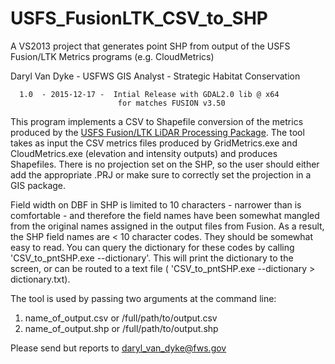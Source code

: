 # USFS_FusionLTK_CSV_to_SHP

A VS2013 project that generates point SHP from output of the USFS Fusion/LTK Metrics programs (e.g. CloudMetrics)

Daryl Van Dyke - USFWS GIS Analyst - Strategic Habitat Conservation

      1.0  - 2015-12-17 -  Intial Release with GDAL2.0 lib @ x64  
                            for matches FUSION v3.50
 
This program implements a CSV to Shapefile conversion of the metrics produced by the [USFS Fusion/LTK LiDAR Processing Package](http://forsys.cfr.washington.edu/fusion/fusionlatest.html "Fusion/LTK Homepage").   The tool takes as input the CSV metrics files produced by GridMetrics.exe and CloudMetrics.exe (elevation and intensity outputs) and produces Shapefiles.  There is no projection set on the SHP, so the user should either add the appropriate .PRJ or make sure to correctly set the projection in a GIS package.

Field width on DBF in SHP is limited to 10 characters - narrower than is comfortable - and therefore the field names have been somewhat mangled from the original names assigned in the output files from Fusion.  As a result, the SHP field names are < 10 character codes.  They should be somewhat easy to read.  You can query the dictionary for these codes by calling 'CSV_to_pntSHP.exe --dictionary'.  This will print the dictionary to the screen, or can be routed to a text file ( 'CSV_to_pntSHP.exe --dictionary > dictionary.txt).

The tool is used by passing two arguments at the command line:
1. name_of_output.csv or /full/path/to/output.csv
2. name_of_output.shp or /full/path/to/output.shp

Please send but reports to daryl_van_dyke@fws.gov
